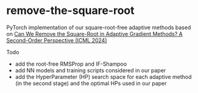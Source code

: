 # remove-the-square-root

PyTorch implementation of our square-root-free adaptive methods based on [Can We Remove the Square-Root in Adaptive Gradient Methods? A Second-Order Perspective (ICML 2024)](https://arxiv.org/abs/2402.03496)

Todo
* add the root-free RMSProp and IF-Shampoo
* add NN models and training scripts considered in our paper
* add the HyperParameter (HP) search space for each adaptive method (in the second stage) and the optimal HPs used in our paper
